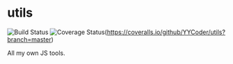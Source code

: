 # utils

![Build Status](https://travis-ci.org/YYCoder/utils.svg?branch=master)
![Coverage Status](https://coveralls.io/repos/github/YYCoder/utils/badge.svg?branch=master)(https://coveralls.io/github/YYCoder/utils?branch=master)

All my own JS tools.
